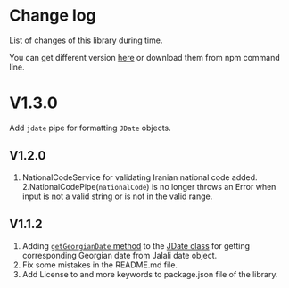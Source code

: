 # Change log
List of changes of this library during time.

You can get different version [here](https://www.npmjs.com/package/ngx-persian) or download them from npm command line.

# V1.3.0
Add `jdate` pipe for formatting `JDate` objects.

## V1.2.0
1. NationalCodeService for validating Iranian national code added.
2.NationalCodePipe(`nationalCode`) is no longer throws an Error when input is not a valid string or is not in the valid range.

## V1.1.2
1. Adding [`getGeorgianDate` method](https://alihoseiny.github.io/ngx-persian/classes/JDate.html#getGeorgianDate) to the [JDate class](https://alihoseiny.github.io/ngx-persian/classes/JDate.html) for getting corresponding Georgian date from Jalali date object. 
2. Fix some mistakes in the README.md file.
3. Add License to and more keywords to package.json file of the library.
